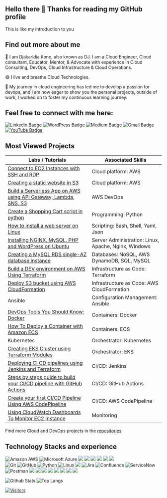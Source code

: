 ## Hello there 👋 Thanks for reading my GitHub profile

This is like my introduction to you  


## Find out more about me


🔭 I am Djakaridia Kone, also known as DJ. I am a Cloud Engineer, Cloud consultant, Educator, Mentor, & Advocate with experience in Cloud Consulting, DevOps, Cloud Infrastructure & Cloud Operations. 

😄 I live and breathe Cloud Technologies.

🌱 My journey in cloud engineering has led me to develop a passion for devops, and I am now eager to show you the personal projects, outside of work, I worked on to foster my continuous learning journey.


## Feel free to connect with me here:


[![Linkedin Badge](https://img.shields.io/badge/-Dj%20Kone-blue?style=flat-square&logo=Linkedin&logoColor=white&link=https://www.linkedin.com/in/djakaridiakone/)](https://www.linkedin.com/in/djakaridiakone/)
[![WordPress Badge](https://img.shields.io/badge/Cloud%20with%20DJ-21759B?style=flat-square&logo=wordpress&logoColor=white&link=https://cloudwithdj.com)](https://cloudwithdj.com)
[![Medium Badge](https://img.shields.io/badge/DJ.%20Kone-12100E?style=flat-square&logo=medium&logoColor=white&link=https://medium.com/@djakkone)](https://medium.com/@djakkone)
[![Gmail Badge](https://img.shields.io/badge/-djkone2025@gmail.com-c14438?style=flat-square&logo=Gmail&logoColor=white&link=mailto:djkone2025@gmail.com)](mailto:djkone2025@gmail.com)
[![YouTube Badge](https://img.shields.io/badge/Cloud%20With%20DJ-FF0000?style=flat-square&logo=youtube&logoColor=white&link=https://www.youtube.com/@cloudwithdj)](https://www.youtube.com/@cloudwithdj)


## Most Viewed Projects
 

| Labs / Tutorials                              | Associated Skills          |
|-----------------------------------------------|----------------------------|
| <a href="https://github.com/djcloudking/aws-skills-challenges/blob/main/11_Connect%20to%20EC2%20Instances%20with%20SSH%20and%20RDP/How%20to%20troubleshoot%20EC2%20instances.md">Connect to EC2 Instances with SSH and RDP</a>                  | Cloud platform: AWS |                    
| <a href="https://github.com/djcloudking/aws-skills-challenges/blob/main/10_Creating%20a%20static%20website%20in%20S3/Creating%20a%20static%20website%20in%20S3.md">Creating a static website in S3</a>                                          | Cloud platform: AWS |
| <a href="https://medium.com/@djakkone/project-2-build-a-serverless-app-using-api-gateway-lambda-sns-s3-4d77a23b07f3">Build a Serverless App on AWS using API Gateway, Lambda, SNS, S3</a>                                                        | AWS DevOps |
| <a href="https://github.com/djcloudking/python-challenges">Create a Shopping Cart script in python</a> | Programming: Python |
| <a href="https://github.com/djcloudking/shell-scripting/blob/main/Linux/Unix/How%20to%20install%20a%20web%20server%20on%20Linux.pdf">How to install a web server on Linux</a>            | Scripting: Bash, Shell, Yaml, Json |
| <a href="https://github.com/djcloudking/devops-challenges/blob/main/Apache%20%26%20Nginx/Readme.md">Installing NGINX, MySQL, PHP and WordPress on Ubuntu</a>         | Server Administration: Linux, Apache, Nginx, Windows |
| <a href="https://medium.com/@djakkone/creating-a-mysql-rds-single-az-database-instance-e747b6145d99"> Creating a MySQL RDS single-AZ database instance</a>     | Databases: NoSQL, AWS DynamoDB, SQL, MySQL |
| <a href="https://github.com/djcloudking/terraform-challenges/blob/main/6_Build%20a%20DEV%20environment%20on%20AWS/Using%20Terraform%20to%20build%20a%20DEV%20environment%20on%20AWS.md"> Build a DEV environment on AWS Using Terraform </a>             | Infrastructure as Code: Terraform |
| <a href="https://github.com/djcloudking/aws-cloudformation/blob/main/Deploy%20S3/How%20To%20Deploy%20S3%20bucket%20using%20AWS%20CloudFormation.md"> Deploy S3 bucket using AWS CloudFormation </a>    | Infrastructure as Code: AWS CloudFormation|
| Ansible             | Configuration Management: Ansible|
|  <a href="https://medium.com/@djakkone/devops-tools-you-should-know-docker-6ceda5e3dbd7">DevOps Tools You Should Know: Docker</a>| Containers: Docker   |
| <a href="https://cloudwithdj.com/how-to-deploy-a-container-with-amazon-ecs/">How To Deploy a Container with Amazon ECS</a>                            | Containers: ECS    |
| Kubernetes                      | Orchestrator: Kubernetes |
| <a href="https://cloudwithdj.com/creating-eks-cluster-using-terraform-modules/">Creating EKS Cluster using Terraform Modules </a>                               | Orchestrator: EKS |
| <a href="https://github.com/djcloudking/ci-cd-challenges/blob/main/Jenkins/Deploying%20CI%20CD%20pipelines%20using%20Jenkins%20and%20Terraform.md">Deploying CI CD pipelines using Jenkins and Terraform </a>                                | CI/CD: Jenkins  |
| <a href="https://medium.com/@djakkone/steps-by-steps-guide-to-build-your-ci-cd-pipeline-with-github-actions-d057932e825f">Steps by steps guide to build your CI/CD pipeline with GitHub Actions</a>                        | CI/CD: GitHub Actions |  
| <a href="https://github.com/djcloudking/aws-skills-challenges/blob/main/12_AWS%20Codepipeline/Creating%20your%20first%20Pipeline%20between%20S3%20buckets.md"> Create your first CI/CD Pipeline Using AWS CodePipeline </a>                        | CI/CD: AWS CodePipeline |
| <a href="https://medium.com/@djakkone/using-cloudwatch-dashboards-to-monitor-ec2-instance-4c46d131be9f">Using CloudWatch Dashboards To Monitor EC2 Instance</a>   | Monitoring |


Find more Cloud and DevOps projects in the <a href="https://github.com/djcloudking?tab=repositories"> repositories </a> 


## Technology Stacks and experience


![Amazon AWS](https://img.shields.io/badge/Amazon%20AWS-232F3E?style=flat-square&logo=amazon-aws)
![Microsoft Azure](https://img.shields.io/badge/Microsoft%20Azure-0078D4?style=flat-square&logo=microsoft-azure&logoColor=white)
<img src="https://img.shields.io/badge/Terraform-%23623CE4.svg?style=flat-square&logo=terraform&logoColor=white" />
<img src="https://img.shields.io/badge/Ansible-%231A1918.svg?style=flat-square&logo=ansible&logoColor=EE0000"/>
<img src="https://img.shields.io/badge/Jenkins-%232C5263.svg?style=flat-square&logo=jenkins&logoColor=white"/>
<img src="https://img.shields.io/badge/GitHub%20Actions-%232671E5.svg?style=flat-square&logo=github-actions&logoColor=white"/>
<img src="https://img.shields.io/badge/Docker-%232496ED.svg?style=flat-square&logo=docker&logoColor=white" />
<img src="https://img.shields.io/badge/Kubernetes-%23326CE5.svg?style=flat-square&logo=kubernetes&logoColor=white"/> </br>
![Git](https://img.shields.io/badge/-Git-black?style=flat-square&logo=git)
![GitHub](https://img.shields.io/badge/-GitHub-181717?style=flat-square&logo=github)
![Python](https://img.shields.io/badge/-Python-black?style=flat-square&logo=Python)
![Linux](https://img.shields.io/badge/Linux-FCC624?style=flat-square&logo=linux&logoColor=black)
<img src="https://img.shields.io/badge/HashiCorp%20Vault-%2312BEE3.svg?style=flat-square&logo=vault&logoColor=white" />
![Jira](https://img.shields.io/badge/Jira-0052CC?style=flat-square&logo=jira&logoColor=white)
![Confluence](https://img.shields.io/badge/Confluence-172B4D?style=flat-square&logo=confluence&logoColor=white)
![ServiceNow](https://img.shields.io/badge/ServiceNow-00A9CE?style=flat-square&logo=servicenow&logoColor=white)
![Postman](https://img.shields.io/badge/Postman-FF6C37?style=flat-square&logo=postman&logoColor=white)
<img src="https://img.shields.io/badge/Nginx-%23269539.svg?style=flat-square&logo=nginx&logoColor=white"/>
<img src="https://img.shields.io/badge/Apache-%23D22128.svg?style=flat-square&logo=apache&logoColor=white"/>
<img src="https://img.shields.io/badge/Windows-%230078D6.svg?style=flat-square&logo=windows&logoColor=white"/>
<img src="https://img.shields.io/badge/Asana-%2326364A.svg?style=flat-square&logo=asana&logoColor=white" />
<img src="https://img.shields.io/badge/Box-%23004E98.svg?style=flat-square&logo=box&logoColor=white" />
<img src="https://img.shields.io/badge/OneDrive-%234AABE1.svg?style=flat-square&logo=onedrive&logoColor=white" />
<img src="https://img.shields.io/badge/SharePoint-%237276BA.svg?style=flat-square&logo=sharepoint&logoColor=white" />
<img src="https://img.shields.io/badge/Microsoft%20Office-%23D83B01.svg?style=flat-square&logo=microsoft-office&logoColor=white" />


![Github Stats](https://github-readme-stats.vercel.app/api?username=djcloudking&count_private=true&show_icons=true&include_all_commits=true)
![Top Langs](https://github-readme-stats.vercel.app/api/top-langs/?username=djcloudking&hide=TeX&layout=compact)


[![Visitors](https://api.visitorbadge.io/api/visitors?path=djcloudking%2Fdjcloudking&label=VISITORS&countColor=%23263759)](https://visitorbadge.io/status?path=djcloudking%2Fdjcloudking)
